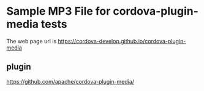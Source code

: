 # Sample MP3 File for cordova-plugin-media tests

The web page url is
https://cordova-develop.github.io/cordova-plugin-media


## plugin

https://github.com/apache/cordova-plugin-media/
